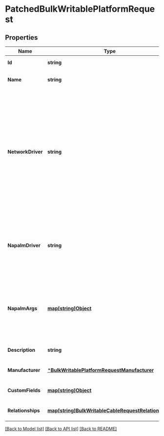 # PatchedBulkWritablePlatformRequest

## Properties
Name | Type | Description | Notes
------------ | ------------- | ------------- | -------------
**Id** | **string** |  | [default to null]
**Name** | **string** |  | [optional] [default to null]
**NetworkDriver** | **string** | The normalized network driver to use when interacting with devices, e.g. cisco_ios, arista_eos, etc. Library-specific driver names will be derived from this setting as appropriate | [optional] [default to null]
**NapalmDriver** | **string** | The name of the NAPALM driver to use when Nautobot internals interact with devices | [optional] [default to null]
**NapalmArgs** | [**map[string]Object**](.md) | Additional arguments to pass when initiating the NAPALM driver (JSON format) | [optional] [default to null]
**Description** | **string** |  | [optional] [default to null]
**Manufacturer** | [***BulkWritablePlatformRequestManufacturer**](BulkWritablePlatformRequest_manufacturer.md) |  | [optional] [default to null]
**CustomFields** | [**map[string]Object**](.md) |  | [optional] [default to null]
**Relationships** | [**map[string]BulkWritableCableRequestRelationships**](BulkWritableCableRequest_relationships.md) |  | [optional] [default to null]

[[Back to Model list]](../README.md#documentation-for-models) [[Back to API list]](../README.md#documentation-for-api-endpoints) [[Back to README]](../README.md)

